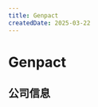 ```yaml
---
title: Genpact
createdDate: 2025-03-22
---
```


# Genpact

## 公司信息

<DirectHireCompanyTable state="new-york" city="new-york" companyJsonFileName="genpact" />
